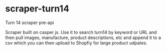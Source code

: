 # scraper-turn14
Turn 14 scraper pre-api

Scraper built on casper js. Use it to search turn14 by keyword or URL and then pull images, manufacture, product descriptions, etc and append it to a csv which you can then upload to Shopfiy for large product udpates.
